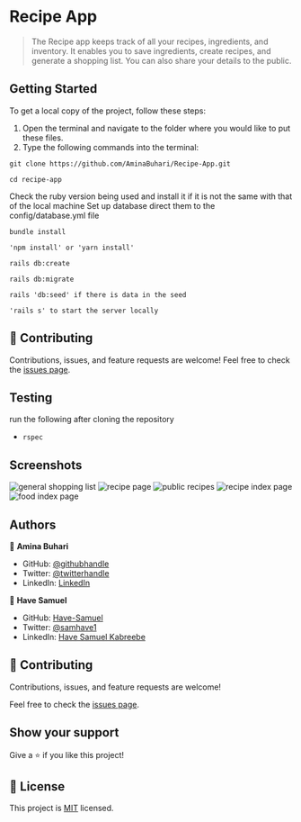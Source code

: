 # Recipe App
> The Recipe app keeps track of all your recipes, ingredients, and inventory. It enables you to save ingredients, create recipes, and generate a shopping list. You can also share your details to the public.

## Getting Started
To get a local copy of the project, follow these steps:
1. Open the terminal and navigate to the folder where you would like to put these files.
2. Type the following commands into the terminal:
 ```
 git clone https://github.com/AminaBuhari/Recipe-App.git
 ```
 ```
 cd recipe-app
 ```
Check the ruby version being used and install it if it is not the same with that of the local machine
Set up database direct them to the config/database.yml file
```
bundle install
```
```
'npm install' or 'yarn install'
```
```
rails db:create
```
```
rails db:migrate
```
```
rails 'db:seed' if there is data in the seed
```
```
'rails s' to start the server locally
```
## :handshake: Contributing
Contributions, issues, and feature requests are welcome!
Feel free to check the [issues page](https://github.com/AminaBuhari/Recipe-App/issues).
## Testing
run the following after cloning the repository
- `rspec`

## Screenshots 

![general shopping list ](https://user-images.githubusercontent.com/66526480/181995145-d2834ffc-4c41-4fd4-b210-8394aa508920.png)
![recipe page](https://user-images.githubusercontent.com/66526480/181995146-92c2d41c-6670-4e3a-8393-9047f3c7921c.png)
![public recipes ](https://user-images.githubusercontent.com/66526480/181995144-24ac4cf1-d9c8-480b-b3fc-02f28c400d28.png)
![recipe index page](https://user-images.githubusercontent.com/66526480/181995149-6dc34177-b4d3-44f3-9a5d-430f123168b3.png)
![food index page](https://user-images.githubusercontent.com/66526480/181995150-ae06951c-ee18-4f85-9009-0fddaeb3e44d.png)

## Authors
👤 **Amina Buhari**

- GitHub: [@githubhandle](https://github.com/AminaBuhari)
- Twitter: [@twitterhandle](https://twitter.com/AminaBuhari)
- LinkedIn: [LinkedIn](https://www.linkedin.com/in/amina-buhari/)

👤 **Have Samuel**
- GitHub: [Have-Samuel](https://github.com/Have-Samuel)
- Twitter: [@samhave1](https://twitter.com/@samhave1)
- LinkedIn: [Have Samuel Kabreebe](https://linkedin.com/in/Have-Samuel-Kabreebe)


## 🤝 Contributing

Contributions, issues, and feature requests are welcome!

Feel free to check the [issues page](../../issues/).

## Show your support

Give a ⭐️ if you like this project!


## 📝 License

This project is [MIT](./MIT.md) licensed.

